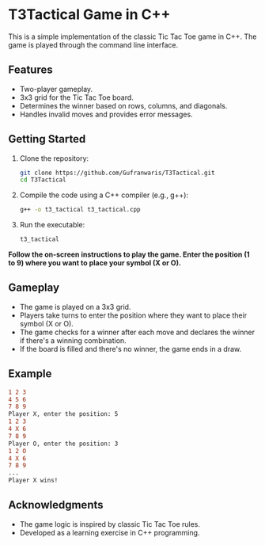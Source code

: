 # T3Tactical Game in C++

This is a simple implementation of the classic Tic Tac Toe game in C++. The game is played through the command line interface.

## Features

- Two-player gameplay.
- 3x3 grid for the Tic Tac Toe board.
- Determines the winner based on rows, columns, and diagonals.
- Handles invalid moves and provides error messages.

## Getting Started

1. Clone the repository:
   ```bash
   git clone https://github.com/Gufranwaris/T3Tactical.git
   cd T3Tactical
   
2. Compile the code using a C++ compiler (e.g., g++):
    ```bash
    g++ -o t3_tactical t3_tactical.cpp

3. Run the executable:
    ```bash
    t3_tactical

  **Follow the on-screen instructions to play the game. Enter the position (1 to 9) where you want to place your symbol (X or O).**

## Gameplay

- The game is played on a 3x3 grid.
- Players take turns to enter the position where they want to place their symbol (X or O).
- The game checks for a winner after each move and declares the winner if there's a winning combination.
- If the board is filled and there's no winner, the game ends in a draw.

## Example

```diff
1 2 3
4 5 6
7 8 9
Player X, enter the position: 5
1 2 3
4 X 6
7 8 9
Player O, enter the position: 3
1 2 O
4 X 6
7 8 9
...
Player X wins!
```

## Acknowledgments

- The game logic is inspired by classic Tic Tac Toe rules.
- Developed as a learning exercise in C++ programming.















